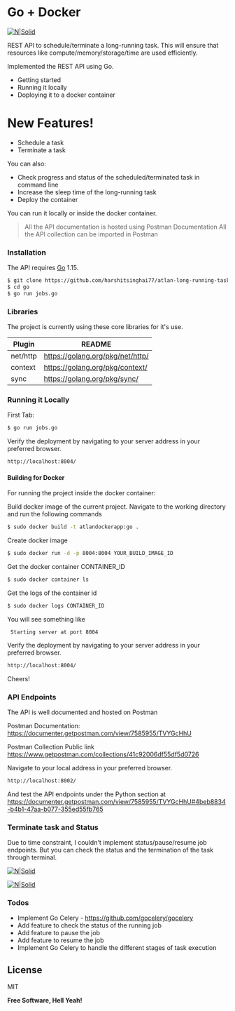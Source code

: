 # Go + Docker

[![N|Solid](https://miro.medium.com/max/750/1*xLKFtlXiTPif_hTAIlXRjw.jpeg)](https://github.com/OptimalBits/bull)

REST API to schedule/terminate a long-running task. This will ensure that resources like compute/memory/storage/time are used efficiently.

Implemented the REST API using Go.

  - Getting started
  - Running it locally
  - Doploying it to a docker container

# New Features!

  - Schedule a task
  - Terminate a task


You can also:
  - Check progress and status of the scheduled/terminated task in command line
  - Increase the sleep time of the long-running task
  - Deploy the container

You can run it locally or inside the docker container.

> All the API documentation is hosted using Postman Documentation
> All the API collection can be imported in Postman

### Installation

The API requires [Go](https://golang.org/) 1.15.

```sh
$ git clone https://github.com/harshitsinghai77/atlan-long-running-task.git -b go
$ cd go
$ go run jobs.go
```

### Libraries 

The project is currently using these core libraries for it's use.

| Plugin | README |
| ------ | ------ |
| net/http | https://golang.org/pkg/net/http/ |
| context | https://golang.org/pkg/context/ |
| sync | https://golang.org/pkg/sync/ |

### Running it Locally

First Tab:
```sh
$ go run jobs.go
```

Verify the deployment by navigating to your server address in your preferred browser.

```sh
http://localhost:8004/
```

#### Building for Docker
For running the project inside the docker container:

Build docker image of the current project.
Navigate to the working directory and run the following commands

```sh
$ sudo docker build -t atlandockerapp:go .
```
Create docker image 

```sh
$ sudo docker run -d -p 8004:8004 YOUR_BUILD_IMAGE_ID
```

Get the docker container CONTAINER_ID
```sh
$ sudo docker container ls
```

Get the logs of the container id
```sh
$ sudo docker logs CONTAINER_ID
```
You will see something like
```text 
 Starting server at port 8004
```
Verify the deployment by navigating to your server address in your preferred browser.

```sh
http://localhost:8004/
```
Cheers!

### API Endpoints
The API is well documented and hosted on Postman

Postman Documentation: https://documenter.getpostman.com/view/7585955/TVYGcHhU

Postman Collection Public link
https://www.getpostman.com/collections/41c92006df55df5d0726

Navigate to your local address in your preferred browser.

```sh
http://localhost:8002/
```
And test the API endpoints under the Python section at https://documenter.getpostman.com/view/7585955/TVYGcHhU#4beb8834-b4b1-47aa-b077-355ed55fb765

### Terminate task and Status
Due to time constraint, I couldn't implement status/pause/resume job endpoints. But you can check the status and the termination of the task through terminal.

[![N|Solid](https://i.ibb.co/ZLSBd22/go-task.png)](https://i.ibb.co/gjdSy44/go-task.png)

[![N|Solid](https://i.ibb.co/4p7xbTK/go-terminate-task.png)](https://i.ibb.co/gjdSy44/go-task.png)

### Todos

 - Implement Go Celery -  https://github.com/gocelery/gocelery
 - Add feature to check the status of the running job
 - Add feature to pause the job
 - Add feature to resume the job
 - Implement Go Celery to handle the different stages of task execution

License
----

MIT


**Free Software, Hell Yeah!**

